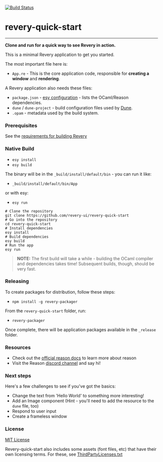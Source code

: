 [![Build Status](https://dev.azure.com/revery-ui/revery/_apis/build/status/revery-ui.revery-quick-start?branchName=master)](https://dev.azure.com/revery-ui/revery/_build/latest?definitionId=4?branchName=master)

# revery-quick-start

---

__Clone and run for a quick way to see Revery in action.__

This is a minimal Revery application to get you started.

The most important file here is:
- `App.re` - This is the core application code, responsible for __creating a window__ and __rendering__.

A Revery application also needs these files:
- `package.json` - [esy configuration]() - lists the OCaml/Reason dependencies.
- `dune` / `dune-project` - build configuration files used by [Dune](https://dune.readthedocs.io/en/latest/).
- `.opam` - metadata used by the build system.

### Prerequisites

See the [requirements for building Revery](https://github.com/revery-ui/revery/wiki/Building-&-Installing)

### Native Build

- `esy install`
- `esy build`

The binary will be in the `_build/install/default/bin` - you can run it like:

- `_build/install/default/bin/App`

or with esy:

- `esy run`

```
# Clone the repository
git clone https://github.com/revery-ui/revery-quick-start
# Go into the repository
cd revery-quick-start
# Install dependencies
esy install
# Build dependencies
esy build
# Run the app
esy run
```

> __NOTE:__ The first build will take a while - building the OCaml compiler and dependencies takes time! Subsequent builds, though, should be very fast.

### Releasing

To create packages for distribution, follow these steps:

- `npm install -g revery-packager`

From the `revery-quick-start` folder, run:

- `revery-packager`

Once complete, there will be application packages available in the `_release` folder.

### Resources

- Check out the [official reason docs](https://reasonml.github.io/docs/en/what-and-why) to learn more about reason
- Visit the Reason [discord channel](https://discordapp.com/invite/reasonml) and say hi!

### Next steps

Here's a few challenges to see if you've got the basics:

- Change the text from 'Hello World' to something more interesting!
- Add an Image component (Hint - you'll need to add the resource to the `dune` file, too)
- Respond to user input
- Create a frameless window

### License

[MIT License](LICENSE)

Revery-quick-start also includes some assets (font files, etc) that have their own licensing terms. For these, see [ThirdPartyLicenses.txt](ThirdPartyLicenses.txt)
